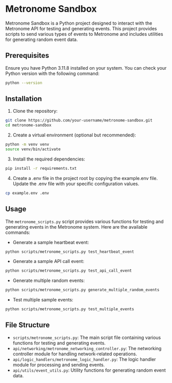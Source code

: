 # Metronome Sandbox
Metronome Sandbox is a Python project designed to interact with the Metronome API for testing and generating events. This project provides scripts to send various types of events to Metronome and includes utilities for generating random event data.

## Prerequisites
Ensure you have Python 3.11.8 installed on your system. You can check your Python version with the following command:

```bash
python --version
```

## Installation

1. Clone the repository:
```bash
git clone https://github.com/your-username/metronome-sandbox.git
cd metronome-sandbox
```

2. Create a virtual environment (optional but recommended):
```bash
python -m venv venv
source venv/bin/activate
```

3. Install the required dependencies:
```bash
pip install -r requirements.txt
```

4. Create a .env file in the project root by copying the example.env file. Update the .env file with your specific configuration values.
```bash
cp example.env .env
```
    
## Usage
The `metronome_scripts.py` script provides various functions for testing and generating events in the Metronome system. Here are the available commands:

- Generate a sample heartbeat event:
```bash
python scripts/metronome_scripts.py test_heartbeat_event
```

- Generate a sample API call event:
```bash
python scripts/metronome_scripts.py test_api_call_event
```

- Generate multiple random events:
```bash
python scripts/metronome_scripts.py generate_multiple_random_events
```

- Test multiple sample events:
```bash
python scripts/metronome_scripts.py test_multiple_events
```

## File Structure

- `scripts/metronome_scripts.py`: The main script file containing various functions for testing and generating events.
- `api/networking/metronome_networking_controller.py`: The networking controller module for handling network-related operations.
- `api/logic_handlers/metronome_logic_handler.py`: The logic handler module for processing and sending events.
- `api/utils/event_utils.py`: Utility functions for generating random event data.